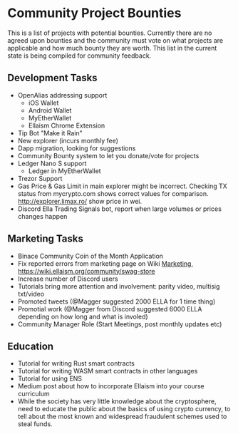 <!-- TITLE: Community Project Bounties -->
<!-- SUBTITLE: A list of projects for the community to work on together -->

# Community Project Bounties

This is a list of projects with potential bounties.  Currently there are no agreed upon bounties and the community must vote on what projects are applicable and how much bounty they are worth.  This list in the current state is being compiled for community feedback.

## Development Tasks
* OpenAlias addressing support
	* iOS Wallet
	* Android Wallet
	* MyEtherWallet
	* Ellaism Chrome Extension
* Tip Bot "Make it Rain"
* New explorer (incurs monthly fee)
* Dapp migration, looking for suggestions
* Community Bounty system to let you donate/vote for projects
* Ledger Nano S support
	* Ledger in MyEtherWallet
* Trezor Support
* Gas Price & Gas Limit in main explorer might be incorrect.  Checking TX status from mycrypto.com shows correct values for comparison.  http://explorer.limax.ro/ show price in wei.
* Discord Ella Trading Signals bot, report when large volumes or prices changes happen

## Marketing Tasks
* Binace Community Coin of the Month Application
* Fix reported errors from marketing page on Wiki [Marketing](/marketing), https://wiki.ellaism.org/community/swag-store
* Increase number of Discord users
* Tutorials bring more attention and involvement: parity video, multisig txt/video
* Promoted tweets (@Magger suggested 2000 ELLA for 1 time thing)
* Promotial work (@Magger from Discord suggested 6000 ELLA depending on how long and what is involed)
* Community Manager Role (Start Meetings, post monthly updates etc)

## Education
* Tutorial for writing Rust smart contracts
* Tutorial for writing WASM smart contracts in other languages
* Tutorial for using ENS
* Medium post about how to incorporate Ellaism into your course curriculum
* While the society has very little knowledge about the cryptosphere, need to educate the public about the basics of using crypto currency, to tell about the most known and widespread fraudulent schemes used to steal funds.
